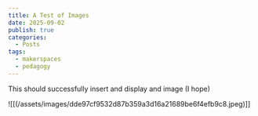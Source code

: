 ```yaml
---
title: A Test of Images
date: 2025-09-02
publish: true
categories:
  - Posts
tags:
  - makerspaces
  - pedagogy
---
```

This should successfully insert and display and image (I hope)

![[(/assets/images/dde97cf9532d87b359a3d16a21689be6f4efb9c8.jpeg)]]